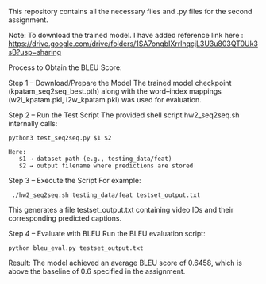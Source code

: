 This repository contains all the necessary files and .py files for the second assignment.

Note:
 To download the trained model. I have added reference link here :
 https://drive.google.com/drive/folders/1SA7ongbIXrrlhqcjL3U3u803QT0Uk3sB?usp=sharing
 
Process to Obtain the BLEU Score:

 Step 1 – Download/Prepare the Model
    The trained model checkpoint (kpatam_seq2seq_best.pth) along with the word–index mappings (w2i_kpatam.pkl, i2w_kpatam.pkl) was used for evaluation.

 Step 2 – Run the Test Script
   The provided shell script hw2_seq2seq.sh internally calls:

    python3 test_seq2seq.py $1 $2

    Here:
       $1 → dataset path (e.g., testing_data/feat)
       $2 → output filename where predictions are stored

 Step 3 – Execute the Script
   For example:
     
     ./hw2_seq2seq.sh testing_data/feat testset_output.txt

This generates a file testset_output.txt containing video IDs and their corresponding predicted captions.

 Step 4 – Evaluate with BLEU
   Run the BLEU evaluation script:
   
    python bleu_eval.py testset_output.txt

Result:
The model achieved an average BLEU score of 0.6458, which is above the baseline of 0.6 specified in the assignment.
 
 
